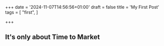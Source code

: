 +++
date = '2024-11-07T14:56:56+01:00'
draft = false
title = 'My First Post'
tags = [
    "first",
]

+++
## It's only about Time to Market
